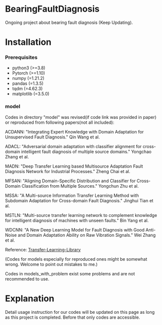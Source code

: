 # BearingFaultDiagnosis
Ongoing project about bearing fault diagnosis (Keep Updating).

# Installation
### Prerequisites
*  python3 (>=3.8)
*  Pytorch (>=1.10)
*  numpy (=1.21.2)
*  pandas (=1.3.5)
*  tqdm (=4.62.3)
*  matplotlib (=3.5.0)

### model
Codes in directory "model" was revised(if code link was provided in paper) or reproduced from following papers(not all included):

ACDANN: "Integrating Expert Knowledge with Domain Adaptation for Unsupervised Fault Diagnosis." Qin Wang et al.

ADACL: "Adversarial domain adaptation with classifier alignment for cross-domain intelligent fault diagnosis of multiple source domains." Yongchao Zhang et al.

MADN: "Deep Transfer Learning based Multisource Adaptation Fault Diagnosis Network for Industrial Processes." Zheng Chai et al.

MFSAN: "Aligning Domain-Specific Distribution and Classifier for Cross-Domain Classification from Multiple Sources." Yongchun Zhu et al.

MSSA: "A Multi-source Information Transfer Learning Method with Subdomain Adaptation for Cross-domain Fault Diagnosis." Jinghui Tian et al.

MSTLN: "Multi-source transfer learning network to complement knowledge for intelligent diagnosis of machines with unseen faults." Bin Yang et al.

WDCNN: "A New Deep Learning Model for Fault Diagnosis with Good Anti-Noise and Domain Adaptation Ability on Raw Vibration Signals." Wei Zhang et al.

Reference: [Transfer-Learning-Library](https://github.com/thuml/Transfer-Learning-Library)

(Codes for models especially for reproduced ones might be somewhat wrong. Welcome to point out mistakes to me.)

Codes in models_with_problem exist some problems and are not recommended to use.

# Explanation
Detail usage instruction for our codes will be updated on this page as long as this project is completed. Before that only codes are accessible.
